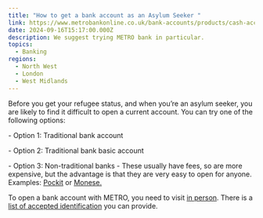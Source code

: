```yaml
---
title: "How to get a bank account as an Asylum Seeker "
link: https://www.metrobankonline.co.uk/bank-accounts/products/cash-account/
date: 2024-09-16T15:17:00.000Z
description: We suggest trying METRO bank in particular.
topics:
  - Banking
regions:
  - North West
  - London
  - West Midlands
---
```

[](monese.com)
Before you get your refugee status, and when you’re an asylum seeker, you are likely to find it difficult to open a current account. You can try one of the following options:

\- Option 1: Traditional bank account

\- Option 2: Traditional bank basic account

\- Option 3: Non-traditional banks - These usually have fees, so are more expensive, but the advantage is that they are very easy to open for anyone. Examples: [Pockit](http://www.pockit.com) or [Monese.](http://monese.com)

To open a bank account with METRO, you need to visit [in person](https://www.metrobankonline.co.uk/store-locator/). There is a [list of accepted identification](https://www.metrobankonline.co.uk/bank-accounts/i-want-some-information-about/what-i-need-to-open-a-personal-account/#:~:text=7.%20Specific%20circumstances) you can provide.
